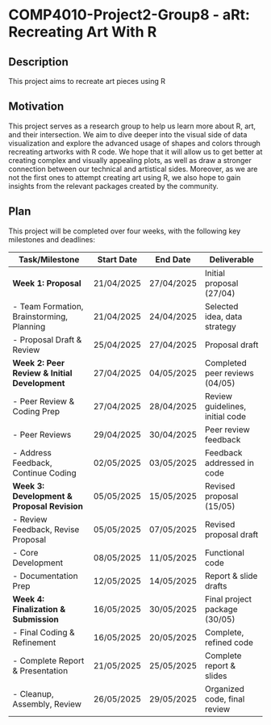 # COMP4010-Project2-Group8 - aRt: Recreating Art With R

## Description
This project aims to recreate art pieces using R

## Motivation
This project serves as a research group to help us learn more about R, art, and their intersection. We aim to dive deeper into the visual side of data visualization and explore the advanced usage of shapes and colors through recreating artworks with R code. We hope that it will allow us to get better at creating complex and visually appealing plots, as well as draw a stronger connection between our technical and artistical sides. Moreover, as we are not the first ones to attempt creating art using R, we also hope to gain insights from the relevant packages created by the community.

## Plan

This project will be completed over four weeks, with the following key milestones and deadlines:

| Task/Milestone | Start Date | End Date | Deliverable | 
| ----- | ----- | ----- | ----- | 
| **Week 1: Proposal** | 21/04/2025 | 27/04/2025 | Initial proposal (27/04) | 
| \-   Team Formation, Brainstorming, Planning | 21/04/2025 | 24/04/2025 | Selected idea, data strategy | 
| \-   Proposal Draft & Review | 25/04/2025 | 27/04/2025 | Proposal draft | 
| **Week 2: Peer Review & Initial Development** | 27/04/2025 | 04/05/2025 | Completed peer reviews (04/05) | 
| \-   Peer Review & Coding Prep | 27/04/2025 | 28/04/2025 | Review guidelines, initial code | 
| \-   Peer Reviews | 29/04/2025 | 30/04/2025 | Peer review feedback | 
| \-   Address Feedback, Continue Coding | 02/05/2025 | 03/05/2025 | Feedback addressed in code | 
| **Week 3: Development & Proposal Revision** | 05/05/2025 | 15/05/2025 | Revised proposal (15/05) | 
| \-   Review Feedback, Revise Proposal | 05/05/2025 | 07/05/2025 | Revised proposal draft | 
| \-   Core Development | 08/05/2025 | 11/05/2025 | Functional code | 
| \-   Documentation Prep | 12/05/2025 | 14/05/2025 | Report & slide drafts | 
| **Week 4: Finalization & Submission** | 16/05/2025 | 30/05/2025 | Final project package (30/05) | 
| \-   Final Coding & Refinement | 16/05/2025 | 20/05/2025 | Complete, refined code | 
| \-   Complete Report & Presentation | 21/05/2025 | 25/05/2025 | Complete report & slides | 
| \-   Cleanup, Assembly, Review | 26/05/2025 | 29/05/2025 | Organized code, final review | 

